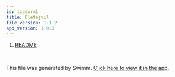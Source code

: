 ```yaml
---
id: jzgexrm1
title: Dletejvil
file_version: 1.1.2
app_version: 1.9.0
---
```


<!-- Steps - Do not remove this comment -->
1. [README](readme.245f3.sw.md)


<br/>

This file was generated by Swimm. [Click here to view it in the app](http://localhost:5001/repos/ls4DA2fLasmQuEbT4ipw/playlists/jzgexrm1).

